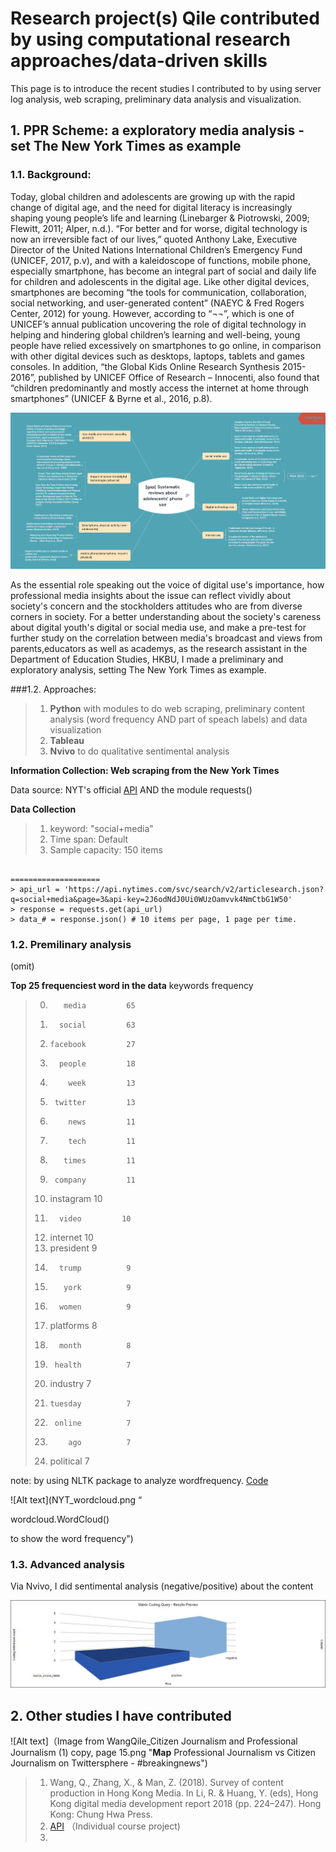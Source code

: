 # Research project(s) Qile contributed by using computational research approaches/data-driven skills

This page is to introduce the recent studies I contributed to by using server log analysis, web scraping, preliminary data analysis and visualization.

## 1. PPR Scheme: a exploratory media analysis - set The New York Times as example

### 1.1. Background: 
  
  Today, global children and adolescents are growing up with the rapid change of digital age, and the need for digital literacy is increasingly shaping young people’s life and learning (Linebarger & Piotrowski, 2009; Flewitt, 2011; Alper, n.d.). “For better and for worse, digital technology is now an irreversible fact of our lives,” quoted Anthony Lake, Executive Director of the United Nations International Children’s Emergency Fund (UNICEF, 2017, p.v), and with a kaleidoscope of functions, mobile phone, especially smartphone, has become an integral part of social and daily life for children and adolescents in the digital age. Like other digital devices, smartphones are becoming “the tools for communication, collaboration, social networking, and user-generated content” (NAEYC & Fred Rogers Center, 2012) for young. However, according to “¬¬”, which is one of UNICEF’s annual publication uncovering the role of digital technology in helping and hindering global children’s learning and well-being, young people have relied excessively on smartphones to go online, in comparison with other digital devices such as desktops, laptops, tablets and games consoles.  In addition, “the Global Kids Online Research Synthesis 2015-2016”, published by UNICEF Office of Research – Innocenti, also found that “children predominantly and mostly access the internet at home through smartphones” (UNICEF & Byrne et al., 2016, p.8).  
 
 ![Alt text](https://github.com/HattyW0724/HattyW.github.io/blob/master/%5Bgap%5D%20Systematic%20reviews%20about%20adolescents'%20phone%20use%20.png "Literature review about the academic's concerns")

  
  As the essential role speaking out the voice of digital use's importance, how professional media insights about the issue can reflect vividly about society's concern and the stockholders attitudes who are from diverse corners in society.
  For a better understanding about the society's careness about digital youth's digital or social media use, and make a pre-test for further study on the correlation between media's broadcast and views from parents,educators as well as academys, as the research assistant in the Department of Education Studies, HKBU, I made a preliminary and exploratory analysis, setting The New York Times as example.
  
###1.2. Approaches:

> 1.   **Python** with modules to do web scraping, preliminary content analysis (word frequency AND part of speach labels) and data visualization
> 2.   **Tableau**
> 3.   **Nvivo** to do qualitative sentimental analysis


**Information Collection: Web scraping from the New York Times**

Data source: NYT's official <a href="https://developer.nytimes.com/">API</a> AND the module requests()

******Data Collection******
> 1.  keyword: "social+media"
> 2.  Time span: Default
> 3.  Sample capacity: 150 items

<pre><code>
====================
&gt; api_url = 'https://api.nytimes.com/svc/search/v2/articlesearch.json?q=social+media&page=3&api-key=2J6odNdJ0Ui0WUzOamvvk4NmCtbG1W50'
&gt; response = requests.get(api_url)
&gt; data_# = response.json() # 10 items per page, 1 page per time.
</code></pre>


### 1.2. Premilinary analysis

(omit)

**Top 25 frequenciest word in the data**
 keywords  frequency
> 0.        media         65
> 1.       social         63
> 2.     facebook         27
> 3.       people         18
> 4.         week         13
> 5.      twitter         13
> 6.         news         11
> 7.         tech         11
> 8.        times         11
> 9.      company         11
> 10.   instagram         10
> 11.       video         10
> 12.    internet         10
> 13.   president          9
> 14.       trump          9
> 15.        york          9
> 16.       women          9
> 17.   platforms          8
> 18.       month          8
> 19.      health          7
> 20.    industry          7
> 21.     tuesday          7
> 22.      online          7
> 23.         ago          7
> 24.   political          7

note: by using NLTK package to analyze wordfrequency. <a href="https://github.com/HattyW0724/HattyW.github.io/blob/master/NYT_social_media_FreqDist%20(NLTK).ipynb">Code</a>


![Alt text](NYT_wordcloud.png “<p>wordcloud.WordCloud()</p> to show the word frequency")


### 1.3. Advanced analysis

Via Nvivo, I did sentimental analysis (negative/positive) about the content 

![Alt text](https://github.com/HattyW0724/HattyW.github.io/blob/master/Matrix%20Coding%20Query%20-%20Results%20Preview%20.jpg "Sentimental analysis via Nvivo")
  

## 2. Other studies I have contributed

![Alt text]（Image from WangQile_Citizen Journalism and Professional Journalism (1) copy, page 15.png "**Map** Professional Journalism vs Citizen Journalism on Twittersphere - #breakingnews")

> 1.  Wang, Q., Zhang, X., & Man, Z. (2018). Survey of content production in Hong Kong Media.
In Li, R. & Huang, Y. (eds), Hong Kong digital media development report 2018 (pp. 224–247). Hong Kong: Chung Hwa Press.
> 2.   <a href="https://github.com/HattyW0724/HattyW.github.io/blob/master/WANG%20Qile%20_PJ%26CJ.pdf">API</a> （Individual course project)
> 3.  
